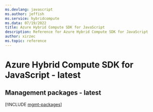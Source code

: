 ```yaml
---
ms.devlang: javascript
ms.author: jeffish
ms.service: hybridcompute
ms.data: 07/19/2022
title: Azure Hybrid Compute SDK for JavaScript
description: Reference for Azure Hybrid Compute SDK for JavaScript
author: xirzec
ms.topic: reference
---
```

# Azure Hybrid Compute SDK for JavaScript - latest

## Management packages - latest
[!INCLUDE [mgmt-packages](hybrid-compute-mgmt-index.md)]
